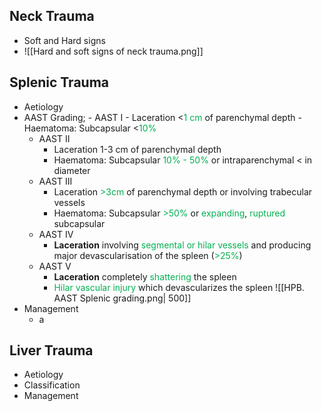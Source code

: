 ## Neck Trauma
 - Soft and Hard signs
 - ![[Hard and soft signs of neck trauma.png]]
## Splenic Trauma
 - Aetiology
- AAST Grading;
	  - AAST I
		 - Laceration <<span style="color:#00b050">1 cm</span> of parenchymal depth
		 - Haematoma: Subcapsular <<span style="color:#00b050">10%</span>
	 - AAST II
		 - Laceration 1-3 cm of parenchymal depth
		 - Haematoma: Subcapsular<span style="color:#00b050"> 10% - 50%</span> or intraparenchymal < in diameter
	 - AAST III
		 - Laceration <span style="color:#00b050">>3cm</span> of parenchymal depth or involving trabecular vessels
		 - Haematoma: Subcapsular <span style="color:#00b050">>50%</span> or <span style="color:#00b050">expanding</span>, <span style="color:#00b050">ruptured</span> subcapsular
	 - AAST IV
		- **Laceration** involving <span style="color:#00b050">segmental or hilar vessels</span> and producing major devascularisation of the spleen (<span style="color:#00b050">>25%</span>)
	- AAST V
		- **Laceration** completely<span style="color:#00b050"> shattering</span> the spleen
		- <span style="color:#00b050">Hilar vascular injury</span> which devascularizes the spleen
	![[HPB. AAST Splenic grading.png| 500]]
- Management
	 - a

## Liver Trauma
 - Aetiology
 - Classification
 - Management